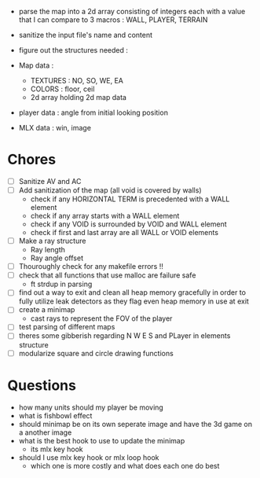 - parse the map into a 2d array consisting of integers each with a value that I can compare to 3 macros : WALL, PLAYER, TERRAIN
- sanitize the input file's name and content
- figure out the structures needed :

- Map data :

  - TEXTURES : NO, SO, WE, EA
  - COLORS : floor, ceil
  - 2d array holding 2d map data

- player data : angle from initial looking position
- MLX data : win, image


# Chores

- [ ] Sanitize AV and AC
- [ ] Add sanitization of the map (all void is covered by walls)
  - check if any HORIZONTAL TERM is precedented with a WALL element
  - check if any array starts with a WALL element
  - check if any VOID is surrounded by VOID and WALL element
  - check if first and last array are all WALL or VOID elements
- [ ] Make a ray structure
  - Ray length
  - Ray angle offset
- [ ] Thouroughly check for any makefile errors !!
- [ ] check that all functions that use malloc are failure safe
  - ft strdup in parsing 
- [ ] find out a way to exit and clean all heap memory gracefully in order to fully utilize leak detectors as they flag even heap memory in use at exit 
- [ ] create a minimap
  - cast rays to represent the FOV of the player
- [ ] test parsing of different maps
- [ ] theres some gibberish regarding N W E S and PLayer in elements structure
- [ ] modularize square and circle drawing functions

# Questions

- how many units should my player be moving
- what is fishbowl effect
- should minimap be on its own seperate image and have the 3d game on a another image
- what is the best hook to use to update the minimap
  - its mlx key hook
- should I use mlx key hook or mlx loop hook
  - which one is more costly and what does each one do best